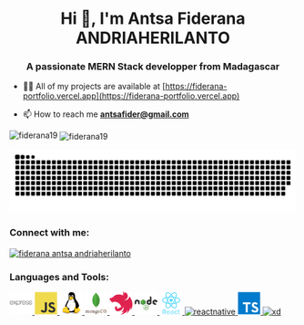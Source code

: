 <h1 align="center">Hi 👋, I'm Antsa Fiderana ANDRIAHERILANTO</h1>
<h3 align="center">A passionate MERN Stack developper from Madagascar</h3>

- 👨‍💻 All of my projects are available at [https://fiderana-portfolio.vercel.app](https://fiderana-portfolio.vercel.app)

- 📫 How to reach me **antsafider@gmail.com**


<p><img align="left" src="https://github-readme-stats.vercel.app/api/top-langs?username=fiderana19&show_icons=true&locale=en&layout=compact" alt="fiderana19" /></p>

<p>&nbsp;<img align="center" src="https://github-readme-stats.vercel.app/api?username=fiderana19&show_icons=true&locale=en" alt="fiderana19" /></p>

<picture>
  <source media="(prefers-color-scheme: dark)" srcset="https://raw.githubusercontent.com/tokyRT/tokyRT/output/github-contribution-grid-snake-dark.svg" />
  <source media="(prefers-color-scheme: light)" srcset="https://raw.githubusercontent.com/tokyRT/tokyRT/output/github-contribution-grid-snake.svg" />
  <img alt="github-snake" src="https://raw.githubusercontent.com/tokyRT/tokyRT/output/github-contribution-grid-snake.svg" />
</picture>

<h3 align="left">Connect with me:</h3>
<p align="left">
<a href="https://linkedin.com/in/fiderana antsa andriaherilanto" target="blank"><img align="center" src="https://raw.githubusercontent.com/rahuldkjain/github-profile-readme-generator/master/src/images/icons/Social/linked-in-alt.svg" alt="fiderana antsa andriaherilanto" height="30" width="40" /></a>
</p>

<h3 align="left">Languages and Tools:</h3>
<p align="left"> <a href="https://expressjs.com" target="_blank" rel="noreferrer"> <img src="https://raw.githubusercontent.com/devicons/devicon/master/icons/express/express-original-wordmark.svg" alt="express" width="40" height="40"/> </a> <a href="https://developer.mozilla.org/en-US/docs/Web/JavaScript" target="_blank" rel="noreferrer"> <img src="https://raw.githubusercontent.com/devicons/devicon/master/icons/javascript/javascript-original.svg" alt="javascript" width="40" height="40"/> </a> <a href="https://www.linux.org/" target="_blank" rel="noreferrer"> <img src="https://raw.githubusercontent.com/devicons/devicon/master/icons/linux/linux-original.svg" alt="linux" width="40" height="40"/> </a> <a href="https://www.mongodb.com/" target="_blank" rel="noreferrer"> <img src="https://raw.githubusercontent.com/devicons/devicon/master/icons/mongodb/mongodb-original-wordmark.svg" alt="mongodb" width="40" height="40"/> </a> <a href="https://nestjs.com/" target="_blank" rel="noreferrer"> <img src="https://raw.githubusercontent.com/devicons/devicon/master/icons/nestjs/nestjs-plain.svg" alt="nestjs" width="40" height="40"/> </a> <a href="https://nodejs.org" target="_blank" rel="noreferrer"> <img src="https://raw.githubusercontent.com/devicons/devicon/master/icons/nodejs/nodejs-original-wordmark.svg" alt="nodejs" width="40" height="40"/> </a> <a href="https://reactjs.org/" target="_blank" rel="noreferrer"> <img src="https://raw.githubusercontent.com/devicons/devicon/master/icons/react/react-original-wordmark.svg" alt="react" width="40" height="40"/> </a> <a href="https://reactnative.dev/" target="_blank" rel="noreferrer"> <img src="https://reactnative.dev/img/header_logo.svg" alt="reactnative" width="40" height="40"/> </a> <a href="https://www.typescriptlang.org/" target="_blank" rel="noreferrer"> <img src="https://raw.githubusercontent.com/devicons/devicon/master/icons/typescript/typescript-original.svg" alt="typescript" width="40" height="40"/> </a> <a href="https://www.adobe.com/products/xd.html" target="_blank" rel="noreferrer"> <img src="https://cdn.worldvectorlogo.com/logos/adobe-xd.svg" alt="xd" width="40" height="40"/> </a> </p>

